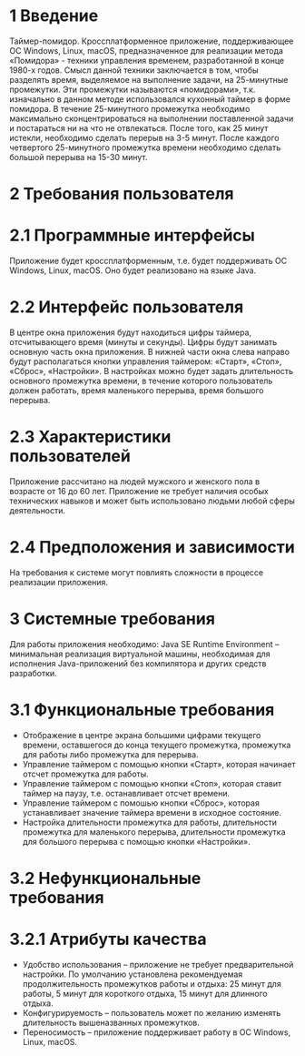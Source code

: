 # 1 Введение
Таймер-помидор. Кроссплатформенное приложение, поддерживающее ОС Windows, Linux, macOS, предназначенное для реализации метода «Помидора» - техники управления временем, разработанной в конце 1980-х годов. Смысл данной техники заключается в том, чтобы разделять время, выделяемое на выполнение задачи, на 25-минутные промежутки. Эти промежутки называются «помидорами», т.к. изначально в данном методе использовался кухонный таймер в форме помидора. 
	В течение 25-минутного промежутка необходимо максимально сконцентрироваться на выполнении поставленной задачи и постараться ни на что не отвлекаться. После того, как 25 минут истекли, необходимо сделать перерыв на 3-5 минут. После каждого четвертого 25-минутного промежутка времени необходимо сделать большой перерыва на 15-30 минут.
# 2 Требования пользователя
# 2.1 Программные интерфейсы
Приложение будет кроссплатформенным, т.е. будет поддерживать ОС Windows, Linux, macOS. Оно будет реализовано на языке Java.
# 2.2 Интерфейс пользователя
В центре окна приложения будут находиться цифры таймера, отсчитывающего время (минуты и секунды). Цифры будут занимать основную часть окна приложения.
В нижней части окна слева направо будут располагаться кнопки управления таймером: «Старт», «Стоп», «Сброс», «Настройки».
В настройках можно будет задать длительность основного промежутка времени, в течение которого пользователь должен работать, время маленького перерыва, время большого перерыва.
# 2.3 Характеристики пользователей
Приложение рассчитано на людей мужского и женского пола в возрасте от 16 до 60 лет. Приложение не требует наличия особых технических навыков и может быть использовано людьми любой сферы деятельности.
# 2.4 Предположения и зависимости
На требования к системе могут повлиять сложности в процессе реализации приложения.
# 3 Системные требования
Для работы приложения необходимо: Java SE Runtime Environment – минимальная реализация виртуальной машины, необходимая для исполнения Java-приложений без компилятора и других средств разработки.
# 3.1 Функциональные требования
- Отображение в центре экрана большими цифрами текущего времени, оставшегося до конца текущего промежутка, промежутка для работы либо промежутка для перерыва.
- Управление таймером с помощью кнопки «Старт», которая начинает отсчет промежутка для работы.
- Управление таймером с помощью кнопки «Стоп», которая ставит таймер на паузу, т.е. останавливает отсчет времени.
- Управление таймером с помошью кнопки «Сброс», которая устанавливает значение таймера времени в исходное состояние.
- Настройка длительности промежутка для работы, длительности промежутка для маленького перерыва, длительности промежутка для большого перерыва с помощью кнопки «Настройки».
# 3.2 Нефункциональные требования
# 3.2.1 Атрибуты качества
- Удобство использования – приложение не требует предварительной настройки. По умолчанию установлена рекомендуемая продолжительность промежутков работы и отдыха: 25 минут для работы, 5 минут для короткого отдыха, 15 минут для длинного отдыха.
- Конфигурируемость – пользователь может по желанию изменять длительность вышеназванных промежутков.
- Переносимость – приложение поддерживает работу в ОС Windows, Linux, macOS.


